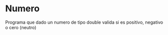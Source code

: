 # Numero
Programa que dado un numero de tipo double valida si es positivo, negativo o cero (neutro)
